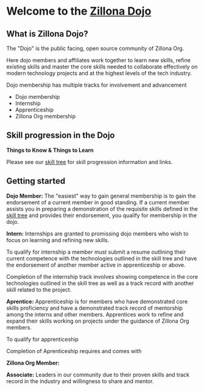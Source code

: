 # Welcome to the [Zillona Dojo](https://www.zillona.org/dojo)

## What is Zillona Dojo?

The "Dojo" is the public facing, open source community of Zillona Org.

Here dojo members and affiliates work together to learn new skills, refine
existing skills and master the core skills needed to collaborate effectively on 
modern technology projects and at the highest levels of the tech industry. 

Dojo membership has multiple tracks for involvement and advancement

  * Dojo membership
  * Internship
  * Apprenticeship
  * Zillona Org membership

## Skill progression in the Dojo

**Things to Know & Things to Learn**

Please see our [skill tree](skill_tree.md) for skill progression 
information and links.

## Getting started

**Dojo Member:** The "easiest" way to gain general membership is to
gain the endorsement of a current member in good standing. If a current member
assists you in preparing a demonstration of the requisite skills defined in the
[skill tree](skill_tree.md) and provides their endorsement, you qualify
for membership in the dojo.

**Intern:** Internships are granted to promissing dojo members who wish to
focus on learning and refining new skills.

To qualify for internship a member must submit a resume outlining their current
competence with the technologies outlined in the skill tree and have the
endorsement of another member active in apprenticeship or above.

Completion of the internship track involves showing competence in the core
technologies outlined in the skill tree as well as a track record with another
skill related to the project.

**Aprentice:** Apprenticeship is for members who have demonstrated core skills
proficiency and have a demonstrated track record of mentorship among the interns and other
members. Apprentices work to refine and expand their skills working on projects 
under the guidance of Zillona Org members.

To qualify for apprenticeship

Completion of Aprenticeship requires and comes with

**Zillona Org Member:**

**Associate:** Leaders in our community due to their proven skills and track 
record in the industry and willingness to share and mentor.

